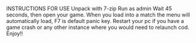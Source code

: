 INSTRUCTIONS FOR USE
Unpack with 7-zip
Run as admin
Wait 45 seconds, then open your game. When you load into a match the menu will automatically load, F7 is default panic key.
Restart your pc if you have a game crash or any other instance where you would need to relaunch cod.
Enjoy!!
